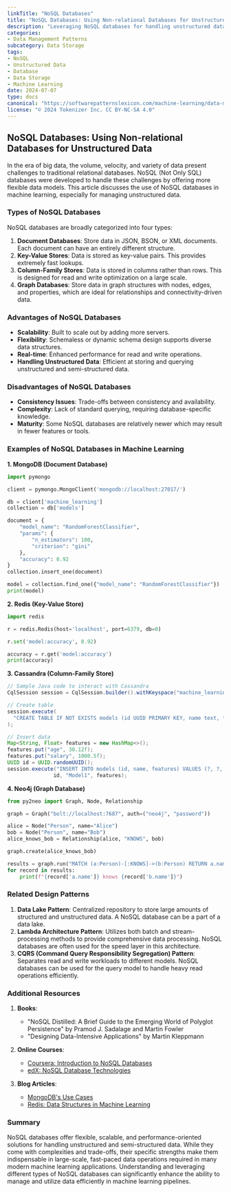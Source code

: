 ```yaml
---
linkTitle: "NoSQL Databases"
title: "NoSQL Databases: Using Non-relational Databases for Unstructured Data"
description: "Leveraging NoSQL databases for handling unstructured data, including document, key-value, column-family, and graph databases."
categories:
- Data Management Patterns
subcategory: Data Storage
tags:
- NoSQL
- Unstructured Data
- Database
- Data Storage
- Machine Learning
date: 2024-07-07
type: docs
canonical: "https://softwarepatternslexicon.com/machine-learning/data-management-patterns/data-storage/nosql-databases"
license: "© 2024 Tokenizer Inc. CC BY-NC-SA 4.0"
---
```


## NoSQL Databases: Using Non-relational Databases for Unstructured Data

In the era of big data, the volume, velocity, and variety of data present challenges to traditional relational databases. NoSQL (Not Only SQL) databases were developed to handle these challenges by offering more flexible data models. This article discusses the use of NoSQL databases in machine learning, especially for managing unstructured data.

### Types of NoSQL Databases

NoSQL databases are broadly categorized into four types:

1. **Document Databases**: Store data in JSON, BSON, or XML documents. Each document can have an entirely different structure.
2. **Key-Value Stores**: Data is stored as key-value pairs. This provides extremely fast lookups.
3. **Column-Family Stores**: Data is stored in columns rather than rows. This is designed for read and write optimization on a large scale.
4. **Graph Databases**: Store data in graph structures with nodes, edges, and properties, which are ideal for relationships and connectivity-driven data.

### Advantages of NoSQL Databases

- **Scalability**: Built to scale out by adding more servers.
- **Flexibility**: Schemaless or dynamic schema design supports diverse data structures.
- **Real-time**: Enhanced performance for read and write operations.
- **Handling Unstructured Data**: Efficient at storing and querying unstructured and semi-structured data.

### Disadvantages of NoSQL Databases

- **Consistency Issues**: Trade-offs between consistency and availability.
- **Complexity**: Lack of standard querying, requiring database-specific knowledge.
- **Maturity**: Some NoSQL databases are relatively newer which may result in fewer features or tools.

### Examples of NoSQL Databases in Machine Learning

**1. MongoDB (Document Database)**
```python
import pymongo

client = pymongo.MongoClient('mongodb://localhost:27017/')

db = client['machine_learning']
collection = db['models']

document = {
    "model_name": "RandomForestClassifier",
    "params": {
        "n_estimators": 100,
        "criterion": "gini"
    },
    "accuracy": 0.92
}
collection.insert_one(document)

model = collection.find_one({"model_name": "RandomForestClassifier"})
print(model)
```

**2. Redis (Key-Value Store)**
```python
import redis

r = redis.Redis(host='localhost', port=6379, db=0)

r.set('model:accuracy', 0.92)

accuracy = r.get('model:accuracy')
print(accuracy)
```

**3. Cassandra (Column-Family Store)**
```java
// Sample Java code to interact with Cassandra
CqlSession session = CqlSession.builder().withKeyspace("machine_learning").build();

// Create table
session.execute(
  "CREATE TABLE IF NOT EXISTS models (id UUID PRIMARY KEY, name text, features map<text, float>);"
);

// Insert data
Map<String, Float> features = new HashMap<>();
features.put("age", 30.12f);
features.put("salary", 1000.5f);
UUID id = UUID.randomUUID();
session.execute("INSERT INTO models (id, name, features) VALUES (?, ?, ?);",
               id, "Model1", features);
```

**4. Neo4j (Graph Database)**
```python
from py2neo import Graph, Node, Relationship

graph = Graph("bolt://localhost:7687", auth=("neo4j", "password"))

alice = Node("Person", name="Alice")
bob = Node("Person", name="Bob")
alice_knows_bob = Relationship(alice, "KNOWS", bob)

graph.create(alice_knows_bob)

results = graph.run("MATCH (a:Person)-[:KNOWS]->(b:Person) RETURN a.name, b.name")
for record in results:
    print(f"{record['a.name']} knows {record['b.name']}")
```

### Related Design Patterns

1. **Data Lake Pattern**: Centralized repository to store large amounts of structured and unstructured data. A NoSQL database can be a part of a data lake.
2. **Lambda Architecture Pattern**: Utilizes both batch and stream-processing methods to provide comprehensive data processing. NoSQL databases are often used for the speed layer in this architecture.
3. **CQRS (Command Query Responsibility Segregation) Pattern**: Separates read and write workloads to different models. NoSQL databases can be used for the query model to handle heavy read operations efficiently.

### Additional Resources

1. **Books**:
   - "NoSQL Distilled: A Brief Guide to the Emerging World of Polyglot Persistence" by Pramod J. Sadalage and Martin Fowler
   - "Designing Data-Intensive Applications" by Martin Kleppmann

2. **Online Courses**:
   - [Coursera: Introduction to NoSQL Databases](https://www.coursera.org/learn/introduction-to-nosql-databases)
   - [edX: NoSQL Database Technologies](https://www.edx.org/course/nosql-database-technologies)

3. **Blog Articles**:
   - [MongoDB's Use Cases](https://www.mongodb.com/use-cases/machine-learning)
   - [Redis: Data Structures in Machine Learning](https://redis.com/blog/data-structures-in-machine-learning-with-redis/)

### Summary

NoSQL databases offer flexible, scalable, and performance-oriented solutions for handling unstructured and semi-structured data. While they come with complexities and trade-offs, their specific strengths make them indispensable in large-scale, fast-paced data operations required in many modern machine learning applications. Understanding and leveraging different types of NoSQL databases can significantly enhance the ability to manage and utilize data efficiently in machine learning pipelines.
